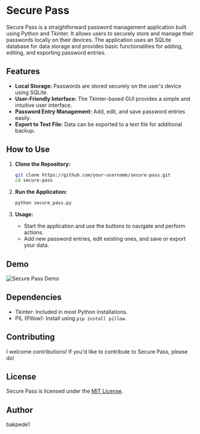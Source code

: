 

# Secure Pass

Secure Pass is a straightforward password management application built using Python and Tkinter. It allows users to securely store and manage their passwords locally on their devices. The application uses an SQLite database for data storage and provides basic functionalities for adding, editing, and exporting password entries.

## Features

- **Local Storage:** Passwords are stored securely on the user's device using SQLite.
- **User-Friendly Interface:** The Tkinter-based GUI provides a simple and intuitive user interface.
- **Password Entry Management:** Add, edit, and save password entries easily.
- **Export to Text File:** Data can be exported to a text file for additional backup.

## How to Use

1. **Clone the Repository:**
   ```bash
   git clone https://github.com/your-username/secure-pass.git
   cd secure-pass
   ```

2. **Run the Application:**
   ```bash
   python secure_pass.py
   ```

3. **Usage:**
   - Start the application and use the buttons to navigate and perform actions.
   - Add new password entries, edit existing ones, and save or export your data.

## Demo 
![Secure Pass Demo](securepass/secure-pass.gif)

## Dependencies

- Tkinter: Included in most Python installations.
- PIL (Pillow): Install using `pip install pillow`.

## Contributing

I welcome contributions! If you'd like to contribute to Secure Pass, please do!

## License

Secure Pass is licensed under the [MIT License](LICENSE).

## Author
bakpede1
